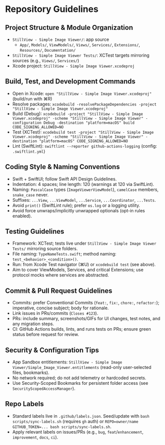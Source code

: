 # Repository Guidelines

## Project Structure & Module Organization
- `StillView - Simple Image Viewer/`: app source
  - `App/`, `Models/`, `ViewModels/`, `Views/`, `Services/`, `Extensions/`, `Resources/`, `Documentation/`
- `StillView - Simple Image Viewer Tests/`: XCTest targets mirroring sources (e.g., `Views/`, `Services/`)
- Xcode project: `StillView - Simple Image Viewer.xcodeproj`

## Build, Test, and Development Commands
- Open in Xcode: `open "StillView - Simple Image Viewer.xcodeproj"` (build/run with ⌘R)
- Resolve packages: `xcodebuild -resolvePackageDependencies -project "StillView - Simple Image Viewer.xcodeproj"`
- Build (Debug): `xcodebuild -project "StillView - Simple Image Viewer.xcodeproj" -scheme "StillView - Simple Image Viewer" -configuration Debug -destination "platform=macOS" build CODE_SIGNING_ALLOWED=NO`
- Test (XCTest): `xcodebuild test -project "StillView - Simple Image Viewer.xcodeproj" -scheme "StillView - Simple Image Viewer" -destination "platform=macOS" CODE_SIGNING_ALLOWED=NO`
- Lint (SwiftLint): `swiftlint --reporter github-actions-logging` (config: `.swiftlint.yml`)

## Coding Style & Naming Conventions
- Swift + SwiftUI; follow Swift API Design Guidelines.
- Indentation: 4 spaces; line length: 120 (warnings at 120 via SwiftLint).
- Naming: `PascalCase` types (`ImageViewerViewModel`), `camelCase` members, `snake_case` never.
- Suffixes: `...View`, `...ViewModel`, `...Service`, `...Coordinator`, `...Tests`.
- Avoid `print()` (SwiftLint rule); prefer `os.log` or a logging utility.
- Avoid force unwraps/implicitly unwrapped optionals (opt-in rules enabled).

## Testing Guidelines
- Framework: XCTest; tests live under `StillView - Simple Image Viewer Tests/` mirroring source folders.
- File naming: `TypeNameTests.swift`; method naming: `test_<behavior>_<condition>()`.
- Run: from Xcode Test navigator (⌘U) or `xcodebuild test` (see above).
- Aim to cover ViewModels, Services, and critical Extensions; use protocol mocks where services are abstracted.

## Commit & Pull Request Guidelines
- Commits: prefer Conventional Commits (`feat:`, `fix:`, `chore:`, `refactor:`); imperative, concise subject; body for rationale.
- Link issues in PRs/commits (`Closes #123`).
- PRs: include summary, screenshots/GIFs for UI changes, test notes, and any migration steps.
- CI: GitHub Actions builds, lints, and runs tests on PRs; ensure green status before request for review.

## Security & Configuration Tips
- App Sandbox entitlements: `StillView - Simple Image Viewer/Simple_Image_Viewer.entitlements` (read-only user-selected files, bookmarks).
- No network required; do not add telemetry or hardcoded secrets.
- Use Security-Scoped Bookmarks for persistent folder access (see `SecurityScopedAccessManager`).

## Repo Labels
- Standard labels live in `.github/labels.json`. Seed/update with `bash scripts/sync-labels.sh` (requires `gh` auth) or `REPO=owner/name GITHUB_TOKEN=... bash scripts/sync-labels.sh`.
- Apply relevant labels on issues/PRs (e.g., `bug`, `feat`/`enhancement`, `improvement`, `docs`, `ci`).
